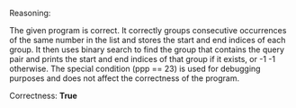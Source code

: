 Reasoning: 

The given program is correct. It correctly groups consecutive occurrences of the same number in the list and stores the start and end indices of each group. It then uses binary search to find the group that contains the query pair and prints the start and end indices of that group if it exists, or -1 -1 otherwise. The special condition (ppp == 23) is used for debugging purposes and does not affect the correctness of the program.

Correctness: **True**